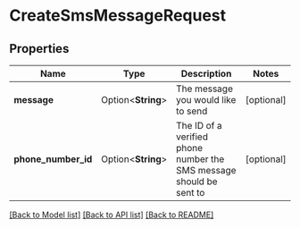# CreateSmsMessageRequest

## Properties

Name | Type | Description | Notes
------------ | ------------- | ------------- | -------------
**message** | Option<**String**> | The message you would like to send | [optional]
**phone_number_id** | Option<**String**> | The ID of a verified phone number the SMS message should be sent to | [optional]

[[Back to Model list]](../README.md#documentation-for-models) [[Back to API list]](../README.md#documentation-for-api-endpoints) [[Back to README]](../README.md)


